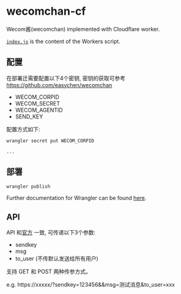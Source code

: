 # wecomchan-cf

Wecom酱(wecomchan) implemented with Cloudflare worker.

[`index.js`](https://github.com/cloudflare/worker-template/blob/master/index.js) is the content of the Workers script.

## 配置
在部署迁需要配置以下4个密钥, 密钥的获取可参考 https://github.com/easychen/wecomchan

- WECOM_CORPID
- WECOM_SECRET
- WECOM_AGENTID
- SEND_KEY

配置方式如下:
```
wrangler secret put WECOM_CORPID

...
```

## 部署
```
wrangler publish
```

Further documentation for Wrangler can be found [here](https://developers.cloudflare.com/workers/tooling/wrangler).

## API
API 和[官方](https://github.com/easychen/wecomchan) 一致, 可传递以下3个参数:
- sendkey
- msg
- to_user (不传默认发送给所有用户)

支持 GET 和 POST 两种传参方式。

e.g. 
https://xxxxx/?sendkey=123456&&msg=测试消息&to_user=xxx